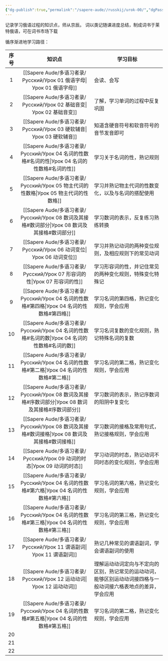 ```yaml
---
{"dg-publish":true,"permalink":"/sapere-aude//russkij/urok-00/","dgPassFrontmatter":true}
---
```


记录学习俄语过程的知识点，师从京辰。
词以类记随课进度总结，制成词书于莱特俄语，可在词书市场下载

循序渐进地学习路径：

| 序号  |           知识点            | 学习目标                                                     |
| :-: | :----------------------: | -------------------------------------------------------- |
|  1  |     [[Sapere Aude/多语习者录/Русский/Урок 01 俄语字母\|Урок 01 俄语字母]]     | 会读、会写                                                    |
|  2  |     [[Sapere Aude/多语习者录/Русский/Урок 02 基础音变\|Урок 02 基础音变]]     | 了解，学习单词的过程中反复巩固                                          |
|  3  |     [[Sapere Aude/多语习者录/Русский/Урок 03 硬软辅音\|Урок 03 硬软辅音]]     | 知道含硬音符号和软音符号的音节发音即可                                      |
|  4  | [[Sapere Aude/多语习者录/Русский/Урок 04 名词的性数格#名词的性\|Урок 04 名词的性数格#名词的性]]  | 学习关于名词的性，熟记规则                                            |
|  5  |   [[Sapere Aude/多语习者录/Русский/Урок 05 物主代词的性数格\|Урок 05 物主代词的性数格]]   | 学习并熟记物主代词的性数变化，以及与名词的搭配使用                                |
|  6  | [[Sapere Aude/多语习者录/Русский/Урок 08 数词及其接格#数词部分\|Урок 08 数词及其接格#数词部分]]  | 学习数词的表示，反复练习熟练转换                                         |
|  7  |     [[Sapere Aude/多语习者录/Русский/Урок 06 动词变位\|Урок 06 动词变位]]     | 学习并熟记动词的两种变位规则，及相应规则下的常见动词                               |
|  8  |    [[Sapere Aude/多语习者录/Русский/Урок 07 形容词的性\|Урок 07 形容词的性]]     | 学习形容词的性，并记住常见的两种变化规则，特殊变化特殊记                             |
|  9  |  [[Sapere Aude/多语习者录/Русский/Урок 04 名词的性数格#第四格\|Урок 04 名词的性数格#第四格]]  | 学习名词的第四格，熟记变化规则，学会应用                                     |
| 10  | [[Sapere Aude/多语习者录/Русский/Урок 04 名词的性数格#名词的数\|Урок 04 名词的性数格#名词的数]]  | 学习名词复数的变化规则，熟记特殊名词的复数                                    |
| 11  |  [[Sapere Aude/多语习者录/Русский/Урок 04 名词的性数格#第二格\|Урок 04 名词的性数格#第二格]]  | 学习名词的第二格，熟记变化规则，学会应用                                     |
| 12  | [[Sapere Aude/多语习者录/Русский/Урок 08 数词及其接格#序数词部分\|Урок 08 数词及其接格#序数词部分]] | 学习数词的表示，熟记序数词的阳阴中复变化                                     |
| 13  | [[Sapere Aude/多语习者录/Русский/Урок 08 数词及其接格#数词接格\|Урок 08 数词及其接格#数词接格]]  | 学习数词的接格及常用句式，熟记接格规则，学会应用                                 |
| 14  |    [[Sapere Aude/多语习者录/Русский/Урок 09 动词的时态\|Урок 09 动词的时态]]     | 学习动词的时态，熟记动词不同时态的变化规则，学会应用                               |
| 15  |  [[Sapere Aude/多语习者录/Русский/Урок 04 名词的性数格#第六格\|Урок 04 名词的性数格#第六格]]  | 学习名词的第六格，熟记变化规则，学会应用                                     |
| 16  |  [[Sapere Aude/多语习者录/Русский/Урок 04 名词的性数格#第三格\|Урок 04 名词的性数格#第三格]]  | 学习名词的第三格，熟记变化规则，学会应用                                     |
| 17  |     [[Sapere Aude/多语习者录/Русский/Урок 11 谓语副词\|Урок 11 谓语副词]]     | 熟记几种常见的谓语副词，学会谓语副词的使用                                    |
| 18  |     [[Sapere Aude/多语习者录/Русский/Урок 12 运动动词\|Урок 12 运动动词]]     | 理解运动动词定向与不定向的区别，熟记常见的运动动词，能够区别运动动词接四格与一般动词接六格表地点的差异，学会应用 |
| 19  |  [[Sapere Aude/多语习者录/Русский/Урок 04 名词的性数格#第五格\|Урок 04 名词的性数格#第五格]]  | 学习名词的第二格，熟记变化规则，学会应用                                     |
| 20  |                          |                                                          |
| 21  |                          |                                                          |
| 22  |                          |                                                          |


